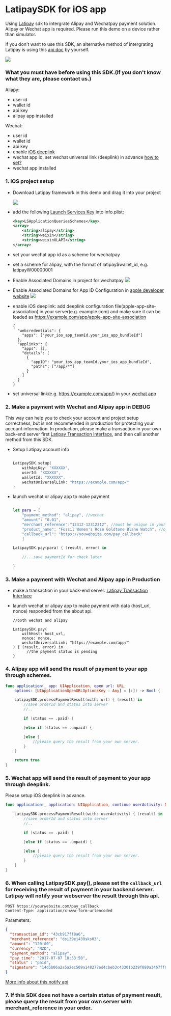 # LatipaySDK for iOS app

Using [Latipay](http://www.latipay.net) sdk to intergrate Alipay and Wechatpay payment solution. Alipay or Wechat app is required. Please run this demo on a device rather than simulator.

If you don't want to use this SDK, an alternative method of intergrating Latipay is using this [api doc](/api_doc.md) by yourself.

![](screenshot/home.png?)

### What you must have before using this SDK.(If you don't know what they are, please contact us.)

Aliapy:

* user id
* wallet id
* api key
* alipay app installed

Wechat:

* user id
* wallet id
* api key
* enable [iOS deeplink](https://developer.apple.com/documentation/safariservices/supporting_associated_domains)
* wechat app id, set wechat universal link (deeplink) in advance [how to set?](https://developers.weixin.qq.com/doc/oplatform/Mobile_App/Access_Guide/iOS.html)
* wechat app installed

### 1. iOS project setup
* Download Latipay framework in this demo and drag it into your project

	![](screenshot/framework.png)
* add the following [Launch Services Key](https://developer.apple.com/library/content/documentation/General/Reference/InfoPlistKeyReference/Articles/LaunchServicesKeys.html) into info.plist;

	```xml
	<key>LSApplicationQueriesSchemes</key>
	<array>
	    <string>alipay</string>
	    <string>weixin</string>
	    <string>weixinULAPI</string>
	</array>
	```
* set your wechat app id as a scheme for wechatpay
* set a scheme for alipay, with the format of latipay$wallet_id, e.g. latipayW00000001
* Enable Associated Domains in project for wechatpay
	![](screenshot/domains.png)
* Enable Associated Domains for App ID Configuration in [apple developer website](https://developer.apple.com/account)
	![](screenshot/domains1.png)
* enable iOS deeplink: add deeplink configuration file(apple-app-site-association) in your server(e.g. example.com) and make sure it can be loaded as https://example.com/app/apple-app-site-association

	```
	{
	  "webcredentials": {
	    "apps": ["your_ios_app_teamId.your_ios_app_bundleId"]
	  },
	  "applinks": {
	    "apps": [],
	    "details": [
	      {
	        "appID": "your_ios_app_teamId.your_ios_app_bundleId",
	        "paths": ["/app/*"]
	      }
	    ]
	  }
	}
	```
* set universal link(e.g. https://example.com/app/) in your [wechat app](https://open.weixin.qq.com/)

### 2. Make a payment with Wechat and Alipay app in DEBUG
This way can help you to check your account and project setup correctness, but is not recommended in production for protecting your account information. In production, please make a transaction in your own back-end server first [Latipay Transaction Interface](/api_doc.md), and then call another method from this SDK.

* Setup Latipay account info

	```swift
	
	LatipaySDK.setup(
		withApiKey: "XXXXXX", 
		userId: "XXXXXX", 
		walletId: "XXXXXX", 
		wechatUniversalLink: "https://example.com/app/"
	)
	
	```

* launch wechat or alipay app to make payment

	```swift
	
	let para = [
	    "payment_method": "alipay", //wechat
	    "amount": "0.01",
	    "merchant_reference":"12312-12312312", //must be unique in your system
	    "product_name": "Fossil Women's Rose Goldtone Blane Watch", //optional
	    "callback_url": "https://youwebsite.com/pay_callback"
	    ]
	
	LatipaySDK.pay(para) { (result, error) in
	
	    //...save paymentId for check later
	
	}
	
	```	
	
	
### 3. Make a payment with Wechat and Alipay app in Production

* make a transaction in your back-end server. [Latipay Transaction Interface](/api_doc.md)

* launch wechat or alipay app to make payment with data (host_url, nonce) responded from the about api.

	```
	//both wechat and alipay
	
	LatipaySDK.pay(
		withHost: host_url, 
		nonce: nonce, 
		wechatUniversalLink: "https://example.com/app/"
	) { (result, error) in
          //the payment status is pending
    }
	```

### 4. Alipay app will send the result of payment to your app through schemes.

```swift
func application(_ app: UIApplication, open url: URL,
    options: [UIApplicationOpenURLOptionsKey : Any] = [:]) -> Bool {

    LatipaySDK.processPaymentResult(with: url) { (result) in
        //save orderId and status into server
        //..

        if (status == .paid) {

        }else if (status == .unpaid) {

        }else {
            //please query the result from your own server.
        }
    }

    return true
}
```

### 5. Wechat app will send the result of payment to your app through deeplink.
Please setup iOS deeplink in advance.

```swift
func application(_ application: UIApplication, continue userActivity: NSUserActivity, restorationHandler: @escaping ([UIUserActivityRestoring]?) -> Void) -> Bool {

    LatipaySDK.processPaymentResult(with: userActivity) { (result) in
        //save orderId and status into server
        //..

        if (status == .paid) {

        }else if (status == .unpaid) {

        }else {
            //please query the result from your own server.
        }
    }
}
```

### 6. When calling LatipaySDK.pay(), please set the `callback_url` for receiving the result of payment in your backend server. Latipay will notify your webserver the result through this api.

```
POST https://yourwebsite.com/pay_callback
Content-Type: application/x-www-form-urlencoded
```

Parameters:

```json
{
  "transaction_id": "43cb917ff8a6",
  "merchant_reference": "dsi39ej430sks03",
  "amount": "120.00",
  "currency": "NZD",
  "payment_method": "alipay",
  "pay_time": "2017-07-07 10:53:50",
  "status" : "paid",
  "signature": "14d5b06a2a5a2ec509a148277ed4cbeb3c43301b239f080a3467ff0aba4070e3",
}
```

[More info about this notify api](http://doc.latipay.net/v2/latipay-hosted-online.html#Payment-Result-Asynchronous-Notification)

### 7. If this SDK does not have a certain status of payment result, please query the result from your own server with merchant_reference in your order.


